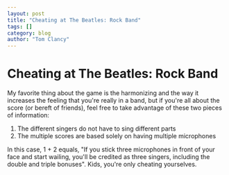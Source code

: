 ```yaml
---
layout: post
title: "Cheating at The Beatles: Rock Band"
tags: []
category: blog
author: "Tom Clancy"
---
```


# Cheating at The Beatles: Rock Band

My favorite thing about the game is the harmonizing and the way it increases the feeling that you're really in a band, but if you're all about the score (or bereft of friends), feel free to take advantage of these two pieces of information:
<ol>
	<li>The different singers do not have to sing different parts</li>
	<li>The multiple scores are based solely on having multiple microphones</li>
</ol>

In this case, 1 + 2 equals, "If you stick three microphones in front of your face and start wailing, you'll be credited as three singers, including the double and triple bonuses". Kids, you're only cheating yourselves.
